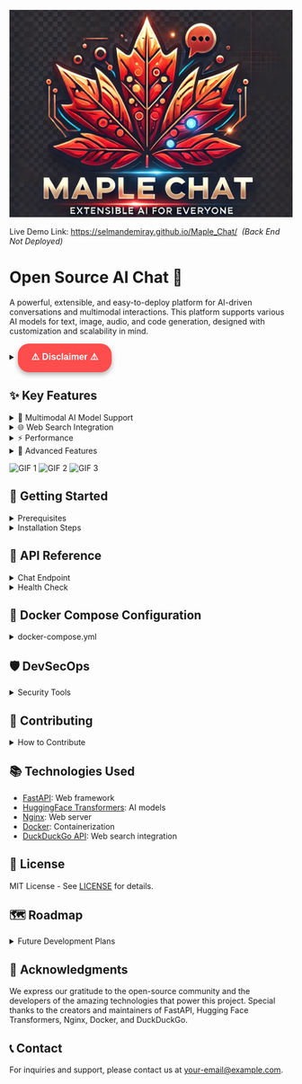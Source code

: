 ![Logo](./logo.png)

Live Demo Link: https://selmandemiray.github.io/Maple_Chat/  *(Back End Not Deployed)*

# Open Source AI Chat 🤖

A powerful, extensible, and easy-to-deploy platform for AI-driven conversations and multimodal interactions. This platform supports various AI models for text, image, audio, and code generation, designed with customization and scalability in mind.

<details>
  <summary>
    <button style="
      background-color: #ff4d4d;
      color: white;
      padding: 12px 24px;
      border: none;
      border-radius: 20px; 
      cursor: pointer;
      font-weight: bold;
      font-size: 16px;
      box-shadow: 0px 4px 8px rgba(0, 0, 0, 0.3);
      transition: transform 0.2s ease, box-shadow 0.2s ease; 
      ">
      ⚠️ Disclaimer ⚠️
    </button>
  </summary>

  This project is provided "as is" without any warranty whatsoever, express or implied, including but not limited to the implied warranties of merchantability, fitness for a particular purpose, and non-infringement.   
   In no event shall the authors or copyright holders be liable for any claim, damages, or other liability, whether in an action of contract, tort, or otherwise, arising from, out of, or in connection with the software or the use or other dealings in the software.   

  Users are solely responsible for ensuring their use of this software complies with all applicable laws and regulations, including but not limited to data protection, privacy, and intellectual property laws. This includes, but is not limited to, responsibility for any content generated or disseminated through the use of this software, regardless of whether such content is generated by the user directly or by any AI model utilized by the software. 

  **Ethical and Responsible Use:**

  This software is intended for ethical and safe purposes only.  It is crucial that users utilize this software responsibly and with due consideration for the potential impact of AI-generated content. Users must adhere to the following principles:

  * **Respect for Human Dignity and Rights:**  The software should not be used to generate or disseminate content that promotes discrimination, hatred, violence, or exploitation, or that infringes upon the fundamental rights and freedoms of individuals or groups.
  * **Accuracy and Truthfulness:** Users must strive to ensure the accuracy and truthfulness of any information generated or disseminated through the software. The software should not be used to create or spread disinformation, misinformation, or propaganda.
  * **Privacy and Data Security:** Users must respect the privacy of others and comply with all applicable data protection laws and regulations. The software should not be used to collect, store, or process personal data without proper consent and security measures.
  * **Accountability and Transparency:** Users should be transparent about the use of AI in the creation of any content and take responsibility for the outputs generated by the software.
  * **Safety and Security:** The software should not be used to generate or disseminate content that could endanger individuals or public safety, or to engage in any malicious or harmful activities.
  * **Environmental Responsibility:** Users should be mindful of the environmental impact of AI and strive to use the software in an energy-efficient manner.

  **Prohibited Uses:**

  The following uses of the software are strictly prohibited:

  * Generating or disseminating harmful, illegal, defamatory, misleading, or false information, including disinformation, misinformation, and propaganda.
  * Generating inappropriate, offensive, sexually explicit, violent, hateful, or exploitative images, videos, or text prompts.
  * Infringing upon the rights of others, including copyright, trademark, privacy, or publicity rights.
  * Impersonating any person or entity, or falsely stating or otherwise misrepresenting your affiliation with a person or entity.   
  * Using the software for illegal activities, to circumvent security measures, or to interfere with the operation of the software or any related systems.
  * Generating or disseminating spam or unsolicited commercial communications.
  * Using the software in a manner that could damage, disable, overburden, or impair the software or any related systems.
  * Attempting to gain unauthorized access to the software, other users' accounts, or any related systems.
  * Reverse engineering, decompiling, or disassembling the software.
  * Using the software to design, develop, or manufacture weapons, or to contribute to any activity that violates international law or poses a threat to national security. 
  * Using the software to generate content that could be used to facilitate illegal activities, such as fraud, theft, or terrorism.
  * **Using the software to manipulate or deceive others, including creating deepfakes or synthetic media with the intent to mislead.**
  * **Using the software to generate or promote content that encourages or facilitates self-harm or suicide.**
  * **Using the software to engage in or promote any form of cyberbullying or online harassment.**
  * **Using the software commercially without explicit permission from the copyright holders.**

  **Jurisdiction and Governing Law:** While users are subject to the laws of their respective jurisdictions, Canadian law will always be used to interpret and assess any matters related to AI usage and regulations. This includes, but is not limited to, data privacy, intellectual property, and content generation. By using this software, users acknowledge and agree to these terms and conditions.
</details>

## ✨ Key Features

<details>
  <summary>🌟 Multimodal AI Model Support</summary>

  - **Text Generation**: GPT-style models (GPT-3, Vicuna)
  - **Image Generation**: Stable Diffusion, DALL·E
  - **Audio Processing**: Speech-to-text, text-to-speech capabilities
  - **Code Generation**: Codex for programming assistance
  - Flexible model switching based on specific tasks
</details>

<details>
  <summary>🌐 Web Search Integration</summary>

  - Real-time web search enrichment using DuckDuckGo API
  - Enhanced context-rich responses
  - Configurable search functionality
</details>

<details>
  <summary>⚡ Performance</summary>

  - Full GPU acceleration with NVIDIA CUDA support
  - Optimized for Apple MPS (Metal Performance Shaders) on macOS
  - Automatic CPU fallback when GPU is unavailable
</details>

<details>
  <summary>🔧 Advanced Features</summary>

  - **Dynamic Model Management**: Runtime model switching without container rebuilds
  - **API Security**: Robust authentication with API keys and customizable rate limits
  - **Health Monitoring**: Automatic checks for frontend and backend services
</details>


![GIF 1](./gif1.gif)
![GIF 2](./gif2.gif)
![GIF 3](./gif3.gif)


## 🚀 Getting Started

<details>
  <summary>Prerequisites</summary>

  - [Docker](https://docs.docker.com/get-docker/)
  - [Docker Compose](https://docs.docker.com/compose/install/)
  - [NVIDIA Drivers](https://www.nvidia.com/Download/index.aspx) (for GPU support)
</details>

<details>
  <summary>Installation Steps</summary>

  1. **Clone the Repository**
     ```bash
     git clone [https://github.com/yourusername/open-source-ai-chat.git](https://github.com/yourusername/open-source-ai-chat.git)
     cd open-source-ai-chat
     ```

  2. **Launch the Application**
     ```bash
     docker-compose up --build
     ```
</details>


## 🔌 API Reference

<details>
  <summary>Chat Endpoint</summary>

  ```bash
  POST /chat

  # Example Request
  curl -X POST "http://localhost:8007/chat" \
    -H "Content-Type: application/json" \
    -d '{"user_input": "What is AI?", "model": "gpt-3.5-turbo"}'

  # Example Response
  {
    "response": "AI stands for Artificial Intelligence, a branch of computer science..."
  }
  ```
</details>

<details>
  <summary>Health Check</summary>

  ```bash
  GET /health

  # Example Response
  {
    "status": "healthy"
  }
  ```
</details>


## 🐳 Docker Compose Configuration

<details>
  <summary>docker-compose.yml</summary>

  ```yaml
  # docker-compose.yml
  services:
    backend:
      build:
        context: .
        dockerfile: Dockerfile
      environment:
        - API_KEY=${API_KEY}
        - API_KEYS=${API_KEYS}
        - SECRET_KEY=${SECRET_KEY}
        - MODEL_NAME=${MODEL_NAME}
        - MAX_TOKENS=${MAX_TOKENS}
        - HOST=${HOST}
        - PORT=${PORT}
      env_file:
        - .env
      ports:
        - "8007:8007"
      volumes:
        - huggingface_cache:/home/myuser/.cache/huggingface
      deploy:
        resources:
          reservations:
            devices:
              - driver: nvidia
                count: 1
                capabilities: [gpu]
      healthcheck:
        test: ["CMD", "curl", "-f", "http://localhost:8007/health"]
        interval: 30s
        timeout: 10s
        retries: 3
        start_period: 40s

    frontend:
      image: nginx:alpine
      volumes:
        - ./index.html:/usr/share/nginx/html/index.html
        - ./logo.png:/usr/share/nginx/html/logo.png
        - ./nginx.conf:/etc/nginx/nginx.conf
      ports:
        - "8080:80"
      depends_on:
        - backend
      healthcheck:
        test: ["CMD", "wget", "-q", "-O", "-", "http://localhost:80/"]
        interval: 30s
        timeout: 10s
        retries: 3

  volumes:
    huggingface_cache:
      driver: local
  ```
</details>

## 🛡️ DevSecOps

<details>
  <summary>Security Tools</summary>

  This project prioritizes security and uses the following tools:

  * **Snyk**:  Snyk helps find and fix vulnerabilities in your code, open source dependencies, containers, and infrastructure as code.
      * To set up Snyk, you'll need to create a Snyk account and connect it to your GitHub repository.  Snyk will then automatically scan your code for vulnerabilities and provide recommendations for remediation. For more information, see the [Snyk documentation](https://docs.snyk.io/).
  * **SonarCloud**: SonarCloud is a cloud-based code analysis service that helps you improve code quality and security by identifying bugs, vulnerabilities, and code smells.
      * To integrate SonarCloud, you'll need to create a SonarCloud account and add your project. You'll also need to configure your CI/CD pipeline to run SonarCloud analysis on each code change.  See the [SonarCloud documentation](https://sonarcloud.io/documentation/) for details.
</details>

## 🤝 Contributing

<details>
  <summary>How to Contribute</summary>

  We welcome contributions! Here's how you can help:

  1. Fork the repository
  2. Create your feature branch (`git checkout -b feature/AmazingFeature`)
  3. Commit your changes (`git commit -m 'Add some AmazingFeature'`)
  4. Push to the branch (`git push origin feature/AmazingFeature`)
  5. Open a Pull Request
</details>

## 📚 Technologies Used

- [FastAPI](https://fastapi.tiangolo.com/): Web framework
- [HuggingFace Transformers](https://huggingface.co/): AI models
- [Nginx](https://nginx.org/): Web server
- [Docker](https://www.docker.com/): Containerization
- [DuckDuckGo API](https://duckduckgo.com/): Web search integration

## 📝 License

MIT License - See [LICENSE](LICENSE) for details.

## 🗺️ Roadmap

<details>
  <summary>Future Development Plans</summary>

* **Enhanced User Interface:** Develop a more interactive and user-friendly web interface with features like conversation history, user authentication, and customizable themes.
* **Expanded Model Support:** Integrate more AI models for diverse tasks, including translation, summarization, and question answering.
* **Improved Search Capabilities:** Implement more sophisticated search algorithms and explore alternative search providers for broader coverage and accuracy.
* **Plugin System:** Create a plugin architecture to allow developers to extend the platform's functionality with custom features and integrations.
* **Deployment Options:** Provide deployment guides for various cloud platforms and container orchestration systems like Kubernetes.
* **Community Building:** Foster a vibrant community of contributors and users through forums, chat channels, and regular meetups.
</details>

## 🙏 Acknowledgments

We express our gratitude to the open-source community and the developers of the amazing technologies that power this project. Special thanks to the creators and maintainers of FastAPI, Hugging Face Transformers, Nginx, Docker, and DuckDuckGo.

## 📞 Contact

For inquiries and support, please contact us at [your-email@example.com](mailto:your-email@example.com).
